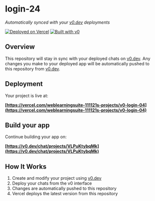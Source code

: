 # login-24

*Automatically synced with your [v0.dev](https://v0.dev) deployments*

[![Deployed on Vercel](https://img.shields.io/badge/Deployed%20on-Vercel-black?style=for-the-badge&logo=vercel)](https://vercel.com/weblearningsuite-111121s-projects/v0-login-04)
[![Built with v0](https://img.shields.io/badge/Built%20with-v0.dev-black?style=for-the-badge)](https://v0.dev/chat/projects/VLPuKtybqMk)

## Overview

This repository will stay in sync with your deployed chats on [v0.dev](https://v0.dev).
Any changes you make to your deployed app will be automatically pushed to this repository from [v0.dev](https://v0.dev).

## Deployment

Your project is live at:

**[https://vercel.com/weblearningsuite-111121s-projects/v0-login-04](https://vercel.com/weblearningsuite-111121s-projects/v0-login-04)**

## Build your app

Continue building your app on:

**[https://v0.dev/chat/projects/VLPuKtybqMk](https://v0.dev/chat/projects/VLPuKtybqMk)**

## How It Works

1. Create and modify your project using [v0.dev](https://v0.dev)
2. Deploy your chats from the v0 interface
3. Changes are automatically pushed to this repository
4. Vercel deploys the latest version from this repository
